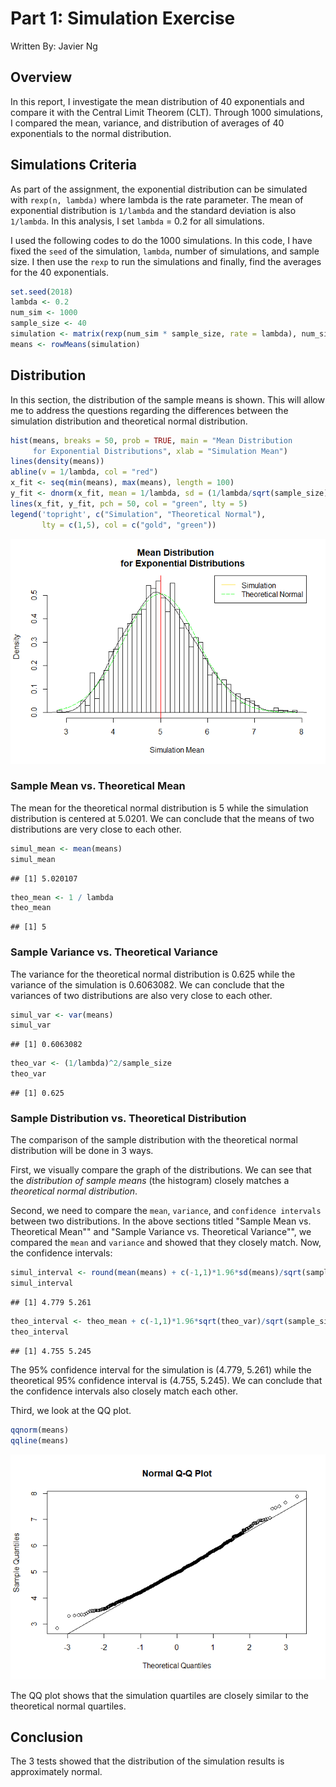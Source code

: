 Part 1: Simulation Exercise
================
Written By: Javier Ng

Overview
--------

In this report, I investigate the mean distribution of 40 exponentials and compare it with the Central Limit Theorem (CLT). Through 1000 simulations, I compared the mean, variance, and distribution of averages of 40 exponentials to the normal distribution.

Simulations Criteria
--------------------

As part of the assignment, the exponential distribution can be simulated with `rexp(n, lambda)` where lambda is the rate parameter. The mean of exponential distribution is `1/lambda` and the standard deviation is also `1/lambda`. In this analysis, I set `lambda` = 0.2 for all simulations.

I used the following codes to do the 1000 simulations. In this code, I have fixed the `seed` of the simulation, `lambda`, number of simulations, and sample size. I then use the `rexp` to run the simulations and finally, find the averages for the 40 exponentials.

``` r
set.seed(2018)
lambda <- 0.2
num_sim <- 1000
sample_size <- 40
simulation <- matrix(rexp(num_sim * sample_size, rate = lambda), num_sim, sample_size)
means <- rowMeans(simulation)
```

Distribution
------------

In this section, the distribution of the sample means is shown. This will allow me to address the questions regarding the differences between the simulation distribution and theoretical normal distribution.

``` r
hist(means, breaks = 50, prob = TRUE, main = "Mean Distribution 
     for Exponential Distributions", xlab = "Simulation Mean")
lines(density(means))
abline(v = 1/lambda, col = "red")
x_fit <- seq(min(means), max(means), length = 100)
y_fit <- dnorm(x_fit, mean = 1/lambda, sd = (1/lambda/sqrt(sample_size)))
lines(x_fit, y_fit, pch = 50, col = "green", lty = 5)
legend('topright', c("Simulation", "Theoretical Normal"), 
       lty = c(1,5), col = c("gold", "green"))
```

![](Part1_files/figure-markdown_github/unnamed-chunk-2-1.png)

### Sample Mean vs. Theoretical Mean

The mean for the theoretical normal distribution is 5 while the simulation distribution is centered at 5.0201. We can conclude that the means of two distributions are very close to each other.

``` r
simul_mean <- mean(means)
simul_mean
```

    ## [1] 5.020107

``` r
theo_mean <- 1 / lambda
theo_mean
```

    ## [1] 5

### Sample Variance vs. Theoretical Variance

The variance for the theoretical normal distribution is 0.625 while the variance of the simulation is 0.6063082. We can conclude that the variances of two distributions are also very close to each other.

``` r
simul_var <- var(means)
simul_var
```

    ## [1] 0.6063082

``` r
theo_var <- (1/lambda)^2/sample_size
theo_var
```

    ## [1] 0.625

### Sample Distribution vs. Theoretical Distribution

The comparison of the sample distribution with the theoretical normal distribution will be done in 3 ways.

First, we visually compare the graph of the distributions. We can see that the *distribution of sample means* (the histogram) closely matches a *theoretical normal distribution*.

Second, we need to compare the `mean`, `variance`, and `confidence intervals` between two distributions. In the above sections titled "Sample Mean vs. Theoretical Mean"" and "Sample Variance vs. Theoretical Variance"", we compared the `mean` and `variance` and showed that they closely match. Now, the confidence intervals:

``` r
simul_interval <- round(mean(means) + c(-1,1)*1.96*sd(means)/sqrt(sample_size),3)
simul_interval
```

    ## [1] 4.779 5.261

``` r
theo_interval <- theo_mean + c(-1,1)*1.96*sqrt(theo_var)/sqrt(sample_size)
theo_interval
```

    ## [1] 4.755 5.245

The 95% confidence interval for the simulation is (4.779, 5.261) while the theoretical 95% confidence interval is (4.755, 5.245). We can conclude that the confidence intervals also closely match each other.

Third, we look at the QQ plot.

``` r
qqnorm(means)
qqline(means)
```

![](Part1_files/figure-markdown_github/unnamed-chunk-6-1.png)

The QQ plot shows that the simulation quartiles are closely similar to the theoretical normal quartiles.

Conclusion
----------

The 3 tests showed that the distribution of the simulation results is approximately normal.

